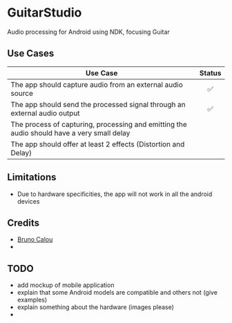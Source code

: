 # GuitarStudio
Audio processing for Android using NDK, focusing Guitar

## Use Cases
| Use Case | Status |
|----------|:--------:|
| The app should capture audio from an external audio source | :white_check_mark: |
| The app should send the processed signal through an external audio output | :white_check_mark: |
| The process of capturing, processing and emitting the audio should have a very small delay |  | 
| The app should offer at least 2 effects (Distortion and Delay) |  | 

## Limitations
* Due to hardware specificities, the app will not work in all the android devices

## Credits
* [Bruno Calou](https://github.com/brunocalou)
* 
## TODO
* add mockup of mobile application
* explain that some Android models are compatible and others not (give examples)
* explain something about the hardware (images please)
* 

